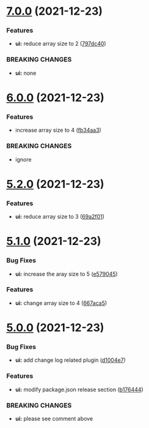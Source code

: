 # [7.0.0](https://github.com/mengzhou44/semantic-demo/compare/v6.0.0...v7.0.0) (2021-12-23)


### Features

* **ui:** reduce array size to 2 ([797dc40](https://github.com/mengzhou44/semantic-demo/commit/797dc408084b7ab633a830617d4a70532eae4650))


### BREAKING CHANGES

* **ui:** none

# [6.0.0](https://github.com/mengzhou44/semantic-demo/compare/v5.2.0...v6.0.0) (2021-12-23)


### Features

* increase array size to 4 ([fb34aa3](https://github.com/mengzhou44/semantic-demo/commit/fb34aa36244cb16e3843e235825ea04bffdef83c))


### BREAKING CHANGES

* ignore

# [5.2.0](https://github.com/mengzhou44/semantic-demo/compare/v5.1.0...v5.2.0) (2021-12-23)


### Features

* **ui:** reduce array size to 3 ([69a2f01](https://github.com/mengzhou44/semantic-demo/commit/69a2f0132a03fbcef78385388fabeefeebea4c54))

# [5.1.0](https://github.com/mengzhou44/semantic-demo/compare/v5.0.0...v5.1.0) (2021-12-23)


### Bug Fixes

* **ui:** increase the aray size to 5 ([e579045](https://github.com/mengzhou44/semantic-demo/commit/e579045639cde5c0d5b63ed3660c122593c08324))


### Features

* **ui:** change array size to 4 ([667aca5](https://github.com/mengzhou44/semantic-demo/commit/667aca5b59b8f8e9b576d041453c87d454730eb4))

# [5.0.0](https://github.com/mengzhou44/semantic-demo/compare/v4.1.0...v5.0.0) (2021-12-23)


### Bug Fixes

* **ui:** add change log related  plugin ([d1004e7](https://github.com/mengzhou44/semantic-demo/commit/d1004e7e1aba86569e0977ccdb2a0e6355981f10))


### Features

* **ui:** modify package.json release section ([b176444](https://github.com/mengzhou44/semantic-demo/commit/b176444a77ab6582df1fe090d85c995ee20be0e1))


### BREAKING CHANGES

* **ui:** please see comment above
